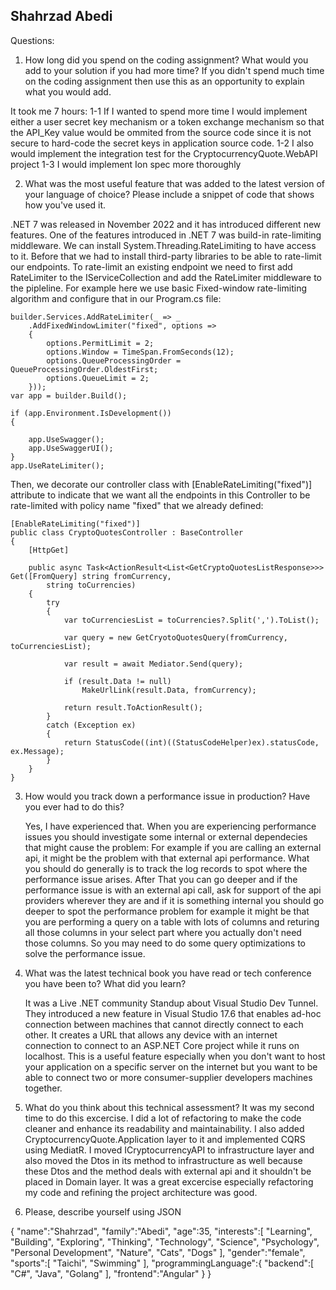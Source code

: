 Shahrzad Abedi
----------------
Questions:
1. How long did you spend on the coding assignment? What would you add to your solution if you had
more time? If you didn't spend much time on the coding assignment then use this as an opportunity to
explain what you would add.

It took me 7 hours:
	1-1 If I wanted to spend more time I would implement either a user secret key mechanism or a token exchange mechanism so that the API_Key value 
	would be ommited from the source code since it is not secure to hard-code the secret keys in application source code. 
	1-2 I also would implement the integration test for the CryptocurrencyQuote.WebAPI project 
	1-3 I would implement Ion spec more thoroughly

2. What was the most useful feature that was added to the latest version of your language of choice?
Please include a snippet of code that shows how you've used it.

.NET 7 was released in November 2022 and it has introduced different new features. One of the features introduced in .NET 7 was build-in rate-limiting middleware. We can install System.Threading.RateLimiting to have access to it.
Before that we had to install third-party libraries to be able to rate-limit our endpoints. To rate-limit an existing endpoint we need to first add RateLimiter to the IServiceCollection and add the RateLimiter middleware to the pipleline. For example here we use basic Fixed-window rate-limiting algorithm and configure that in our Program.cs file:
	
 	builder.Services.AddRateLimiter(_ => _
	    .AddFixedWindowLimiter("fixed", options =>
	    {
	        options.PermitLimit = 2;
	        options.Window = TimeSpan.FromSeconds(12);
	        options.QueueProcessingOrder = QueueProcessingOrder.OldestFirst;
	        options.QueueLimit = 2;
	    }));
	var app = builder.Build();
	
	if (app.Environment.IsDevelopment())
	{
	
	    app.UseSwagger();
	    app.UseSwaggerUI();
	}
	app.UseRateLimiter();
Then, we decorate our controller class with [EnableRateLimiting("fixed")] attribute to indicate that we want all the endpoints in this Controller to be 	rate-limited with policy name "fixed" that we already defined:

	[EnableRateLimiting("fixed")]
	public class CryptoQuotesController : BaseController
	{
	    [HttpGet]
	
	    public async Task<ActionResult<List<GetCryptoQuotesListResponse>>> Get([FromQuery] string fromCurrency,
	        string toCurrencies)
	    {
	        try
	        {
	            var toCurrenciesList = toCurrencies?.Split(',').ToList();
	
	            var query = new GetCryotoQuotesQuery(fromCurrency, toCurrenciesList);
	
	            var result = await Mediator.Send(query);
	
	            if (result.Data != null)
	                MakeUrlLink(result.Data, fromCurrency);
	
	            return result.ToActionResult();
	        }
	        catch (Exception ex)
	        {
	            return StatusCode((int)((StatusCodeHelper)ex).statusCode, ex.Message);                 
	        }            
	    } 
	}
3. How would you track down a performance issue in production? Have you ever had to do this?
	
	Yes, I have experienced that. When you are experiencing performance issues you should investigate some internal or external dependecies 
	that might cause the problem:
	For example if you are calling an external api, it might be the problem with that external api performance. 
	What you should do generally is to track the log records to spot where the performance issue arises. After That you can go deeper and if 
	the performance issue is with an external api call, ask for support of the api providers wherever they are and if it is something internal
	you should go deeper to spot the performance problem for example it might be that you are performing a query on a table with lots of
	columns and returing all those columns in your select part where you actually don't need those columns.
	So you may need to do some query optimizations to solve the performance issue.

4. What was the latest technical book you have read or tech conference you have been to? What did you
learn?

	It was a Live .NET community Standup about Visual Studio Dev Tunnel. They introduced a new feature in Visual Studio 17.6 that enables ad-hoc connection 	between machines that cannot directly connect to each other. It creates a URL that allows any device with an internet connection to connect to an ASP.NET 	Core project while it runs on localhost. This is a useful feature especially when you don't want to host your application on a specific server on the 		internet but you want to be able to connect two or more consumer-supplier developers machines together.

5. What do you think about this technical assessment?
	It was my second time to do this excercise. I did a lot of refactoring to make the code cleaner and enhance its readability and maintainability.
	I also added CryptocurrencyQuote.Application layer to it and implemented CQRS using MediatR. I moved ICryptocurrencyAPI to infrastructure layer and also 	moved the Dtos in its method to infrastructure as well because these Dtos and the method deals with external api and it shouldn't be placed in Domain 		layer.
	It was a great excercise especially refactoring my code and refining the project architecture was good.

7. Please, describe yourself using JSON

{
   "name":"Shahrzad",
   "family":"Abedi",
   "age":35,
   "interests":[
   	"Learning",
    	"Building",
     	"Exploring",
        "Thinking",
   	"Technology",
    	"Science",
      	"Psychology",
        "Personal Development",
	"Nature",
	"Cats",
 	"Dogs"
   ],
   "gender":"female",
   "sports":[
      "Taichi",
      "Swimming"
   ],
   "programmingLanguage":{
      "backend":[
         "C#",
         "Java",
         "Golang"
      ],
      "frontend":"Angular"
   }
}
